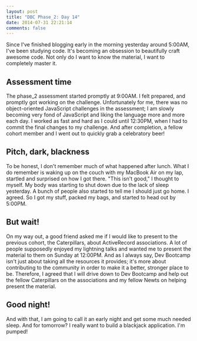 ```yaml
---
layout: post
title: "DBC Phase_2: Day 14"
date: 2014-07-31 22:21:14
comments: false
---
```


Since I've finished blogging early in the morning yesterday around 5:00AM, I've been studying code. It's becoming an obsession to beautifully craft awesome code. Not only do I want to know the material, I want to completely master it.

## Assessment time

The phase_2 assessment started promptly at 9:00AM. I felt prepared, and promptly got working on the challenge. Unfortunately for me, there was no object-oriented JavaScript challenges in the assessment; I am slowly becoming very fond of JavaScript and liking the language more and more each day. I worked as fast and hard as I could until 12:30PM, when I had to commit the final changes to my challenge. And after completion, a fellow cohort member and I went out to quickly grab a celebratory beer!

## Pitch, dark, blackness

To be honest, I don't remember much of what happened after lunch. What I do remember is waking up on the couch with my MacBook Air on my lap, startled and surprised on how I got there. "This isn't good," I thought to myself. My body was starting to shut down due to the lack of sleep yesterday. A bunch of people also started to tell me I should just go home. I agreed. So I got my stuff, packed my bags, and started to head out by 5:00PM. 

## But wait!

On my way out, a good friend asked me if I would like to present to the previous cohort, the Caterpillars, about ActiveRecord associations. A lot of people supposedly enjoyed my lightning talks and wanted me to present the material to them on Sunday at 12:00PM. And as I always say, Dev Bootcamp isn't just about taking all the resources it provides; it's more about contributing to the community in order to make it a better, stronger place to be. Therefore, I agreed that I will drive down to Dev Bootcamp and help out the fellow Caterpillars on the associations and my fellow Newts on helping present the material.

## Good night!

And with that, I am going to call it an early night and get some much needed sleep. And for tomorrow? I really want to build a blackjack application. I'm pumped!